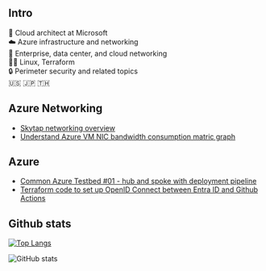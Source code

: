 ## Intro

💼 Cloud architect at Microsoft  
☁️ Azure infrastructure and networking  
🛜 Enterprise, data center, and cloud networking  
🧑‍💻 Linux, Terraform  
🔒 Perimeter security and related topics  
🇺🇸 🇯🇵 🇹🇭  

## Azure Networking

- [Skytap networking overview](https://github.com/poomnupong/azure-networking/blob/main/001-skytap-networking-overview)
- [Understand Azure VM NIC bandwidth consumption matric graph](https://github.com/poomnupong/azure-networking/blob/main/003-understand-azvm-bw-graph)

## Azure

- [Common Azure Testbed #01 - hub and spoke with deployment pipeline](https://github.com/poomnupong/azure-cat01)
- [Terraform code to set up OpenID Connect between Entra ID and Github Actions](https://github.com/poomnupong/tf-az-ghactions-oidc)

## Github stats

[![Top Langs](https://github-readme-stats.vercel.app/api/top-langs/?username=poomnupong)](https://github.com/anuraghazra/github-readme-stats)  

![GitHub stats](https://github-readme-stats.vercel.app/api?username=poomnupong&show_icons=true)  
